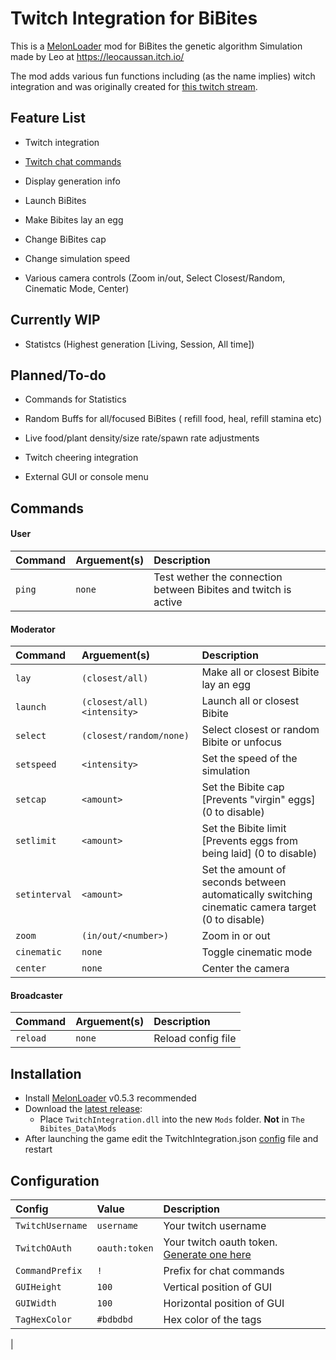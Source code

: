 # Twitch Integration for BiBites

This is a [MelonLoader](https://github.com/LavaGang/MelonLoader) mod for BiBites the genetic algorithm Simulation
made by Leo at https://leocaussan.itch.io/




The mod adds various fun functions including (as the name implies)
witch integration and was originally created for [this twitch stream](https://www.twitch.tv/artificiallifeandchill).

## Feature List

- Twitch integration

- [Twitch chat commands](#commands)

- Display generation info

- Launch BiBites

- Make Bibites lay an egg

- Change BiBites cap

- Change simulation speed

- Various camera controls (Zoom in/out, Select Closest/Random, Cinematic Mode, Center)

## Currently WIP
- Statistcs (Highest generation [Living, Session, All time])

## Planned/To-do
- Commands for Statistics

- Random Buffs for all/focused BiBites ( refill food, heal, refill stamina etc)

- Live food/plant density/size rate/spawn rate adjustments

- Twitch cheering integration

- External GUI or console menu
## Commands
#### User
| Command | Arguement(s) | Description                                                     |
|:--------|:-------------|:----------------------------------------------------------------|
| `ping`  | `none`       | Test wether the connection between Bibites and twitch is active |

#### Moderator
| Command       | Arguement(s)                | Description                                                                                      |
|:--------------|:----------------------------|:-------------------------------------------------------------------------------------------------|
| `lay`         | `(closest/all)`             | Make all or closest Bibite lay an egg                                                            |
| `launch`      | `(closest/all) <intensity>` | Launch all or closest Bibite                                                                     |
| `select`      | `(closest/random/none)`     | Select closest or random Bibite or unfocus                                                       |
| `setspeed`    | `<intensity>`               | Set the speed of the simulation                                                                  |
| `setcap`      | `<amount>`                  | Set the Bibite cap \[Prevents "virgin" eggs\] (0 to disable)                                     |
| `setlimit`    | `<amount>`                  | Set the Bibite limit \[Prevents eggs from being laid\] (0 to disable)                            |
| `setinterval` | `<amount>`                  | Set the amount of seconds between automatically switching cinematic camera target (0 to disable) |
| `zoom`        | `(in/out/<number>)`         | Zoom in or out                                                                                   |
| `cinematic`   | `none`                      | Toggle cinematic mode                                                                            |
| `center`      | `none`                      | Center the camera                                                                                |



#### Broadcaster
| Command  | Arguement(s) | Description        |
|:---------|:-------------|:-------------------|
| `reload` | `none`       | Reload config file |


## Installation

- Install [MelonLoader](https://github.com/LavaGang/MelonLoader/releases/) v0.5.3 recommended
- Download the [latest release](../../../releases/latest):
  - Place `TwitchIntegration.dll` into the new `Mods` folder. **Not** in `The Bibites_Data\Mods`
- After launching the game edit the TwitchIntegration.json [config](#Configuration) file and restart

## Configuration

| Config           | Value         | Description                                                               |
|:-----------------|:--------------|:--------------------------------------------------------------------------|
| `TwitchUsername` | `username`    | Your twitch username                                                      |
| `TwitchOAuth`    | `oauth:token` | Your twitch oauth token. [Generate one here](https://twitchapps.com/tmi/) |
| `CommandPrefix`  | `!`           | Prefix for chat commands                                                  |
| `GUIHeight`      | `100`         | Vertical position of GUI                                                  |
| `GUIWidth`       | `100`         | Horizontal position of GUI                                                |
| `TagHexColor`    | `#bdbdbd`     | Hex color of the tags                                                     |
|

